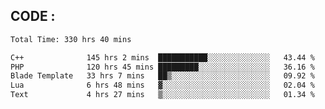 ## CODE :
<!--START_SECTION:waka-->

```txt
Total Time: 330 hrs 40 mins

C++              145 hrs 2 mins  ███████████░░░░░░░░░░░░░░   43.44 %
PHP              120 hrs 45 mins █████████░░░░░░░░░░░░░░░░   36.16 %
Blade Template   33 hrs 7 mins   ██▒░░░░░░░░░░░░░░░░░░░░░░   09.92 %
Lua              6 hrs 48 mins   ▓░░░░░░░░░░░░░░░░░░░░░░░░   02.04 %
Text             4 hrs 27 mins   ▒░░░░░░░░░░░░░░░░░░░░░░░░   01.34 %
```

<!--END_SECTION:waka-->
